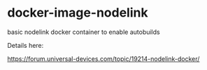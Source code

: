 # docker-image-nodelink
basic nodelink docker container to enable autobuilds

Details here:

https://forum.universal-devices.com/topic/19214-nodelink-docker/


